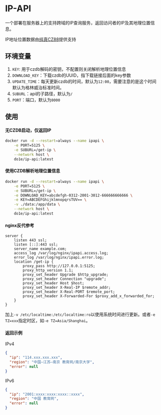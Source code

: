 # IP-API

一个部署在服务器上的支持跨域的IP查询服务，返回访问者的IP及其地理位置信息。

<p>IP地址位置数据由<a href="https://www.cz88.net">纯真CZ88</a>提供支持</p>

## 环境变量

1. `KEY`: 用于czdb解码的密钥，不配置则关闭解析地理位置信息
2. `DOWNLOAD_KEY`：下载czdb的UUID，指下载链接后面的key参数
3. `UPDATE_TIME`：每天更新czdb的时间，默认为`12:00`，需要注意的是这个时间默认为格林威治标准时间。
4. `SUBURL`：api的子路径，默认为`/`
5. `PORT`：端口，默认为`8000`

## 使用

#### 无CZDB启动，仅返回IP

```bash
docker run -d --restart=always --name ipapi \
    -e PORT=5125 \
    -e SUBURL=/get-ip \
    --network host \
    do1e/ip-api:latest
```

#### 使用CZDB解析地理位置信息

```bash
docker run -d --restart=always --name ipapi \
    -e PORT=5125 \
    -e SUBURL=/get-ip \
    -e DOWNLOAD_KEY=abcdefgh-0312-2001-3012-666666666666 \
    -e KEY=ABCDEFGhijklmnopqrsTUV== \
    -v ./data:/app/data \
    --network host \
    do1e/ip-api:latest
```

#### nginx反代参考

```nginx
server {
    listen 443 ssl;
    listen [::]:443 ssl;
    server_name example.com;
    access_log /var/log/nginx/ipapi.access.log;
    error_log /var/log/nginx/ipapi.error.log;
    location /get-ip {
        proxy_pass http://127.0.0.1:5125;
        proxy_http_version 1.1;
        proxy_set_header Upgrade $http_upgrade;
        proxy_set_header Connection "upgrade";
        proxy_set_header Host $host;
        proxy_set_header X-Real-IP $remote_addr;
        proxy_set_header X-Real-PORT $remote_port;
        proxy_set_header X-Forwarded-For $proxy_add_x_forwarded_for;
    }
}
```

加上`-v /etc/localtime:/etc/localtime:ro`以使用系统时间进行更新。或者`-e TZ=xxx`指定时区，如`-e TZ=Asia/Shanghai`。

#### 返回示例

IPv4  
```json
{
  "ip": "114.xxx.xxx.xxx",
  "region": "中国–江苏–南京 教育网/南京大学",
  "error": null
}
```

IPv6  
```json
{
  "ip": "2001:xxxx:xxxx:xxxx::xxxx",
  "region": "中国 教育网",
  "error": null
}
```
